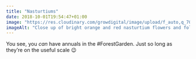 ```yaml
---
title: "Nasturtiums"
date: 2018-10-01T19:54:47+01:00
image: "https://res.cloudinary.com/growdigital/image/upload/f_auto,q_70,w_736/v1544353932/nasturtium-43162939240.jpg"
imageAlt: "Close up of bright orange and red nasturtium flowers and foliage"
---
```


You see, you _can_ have annuals in the #ForestGarden. Just so long as they’re on the useful scale 😉
